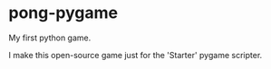 # pong-pygame
My first python game.

I make this open-source game just for the 'Starter' pygame scripter.
